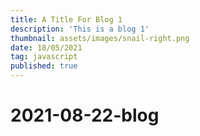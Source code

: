 ```yaml
---
title: A Title For Blog 1
description: 'This is a blog 1'
thumbnail: assets/images/snail-right.png
date: 18/05/2021
tag: javascript
published: true
---
```


# 2021-08-22-blog
